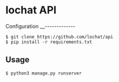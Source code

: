 # lochat API

Configuration
__-------------

	$ git clone https://github.com/lochat/api
	$ pip install -r requirements.txt

Usage
-------

	$ python3 manage.py runserver 

